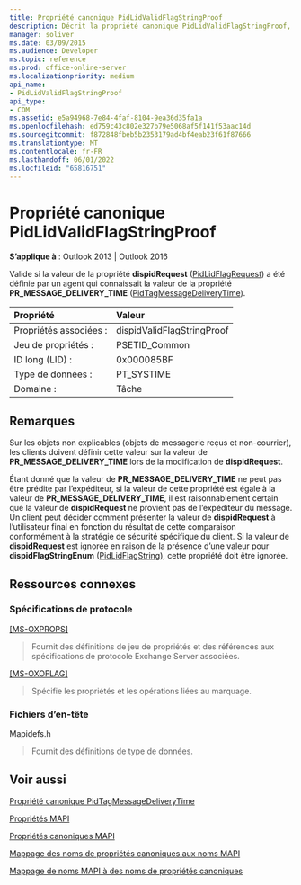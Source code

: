 ```yaml
---
title: Propriété canonique PidLidValidFlagStringProof
description: Décrit la propriété canonique PidLidValidFlagStringProof, qui vérifie si la valeur d’une propriété a été définie par un agent qui connaissait la valeur d’une autre propriété.
manager: soliver
ms.date: 03/09/2015
ms.audience: Developer
ms.topic: reference
ms.prod: office-online-server
ms.localizationpriority: medium
api_name:
- PidLidValidFlagStringProof
api_type:
- COM
ms.assetid: e5a94968-7e84-4faf-8104-9ea36d35fa1a
ms.openlocfilehash: ed759c43c802e327b79e5068af5f141f53aac14d
ms.sourcegitcommit: f872848fbeb5b2353179ad4bf4eab23f61f87666
ms.translationtype: MT
ms.contentlocale: fr-FR
ms.lasthandoff: 06/01/2022
ms.locfileid: "65816751"
---
```

# <a name="pidlidvalidflagstringproof-canonical-property"></a>Propriété canonique PidLidValidFlagStringProof

  
  
**S’applique à** : Outlook 2013 | Outlook 2016 
  
Valide si la valeur de la propriété **dispidRequest** ([PidLidFlagRequest](pidlidflagrequest-canonical-property.md)) a été définie par un agent qui connaissait la valeur de la propriété **PR_MESSAGE_DELIVERY_TIME** ([PidTagMessageDeliveryTime](pidtagmessagedeliverytime-canonical-property.md)).
  
|Propriété |Valeur |
|:-----|:-----|
|Propriétés associées :  <br/> |dispidValidFlagStringProof  <br/> |
|Jeu de propriétés :  <br/> |PSETID_Common  <br/> |
|ID long (LID) :  <br/> |0x000085BF  <br/> |
|Type de données :  <br/> |PT_SYSTIME  <br/> |
|Domaine :  <br/> |Tâche  <br/> |
   
## <a name="remarks"></a>Remarques

Sur les objets non explicables (objets de messagerie reçus et non-courrier), les clients doivent définir cette valeur sur la valeur de **PR_MESSAGE_DELIVERY_TIME** lors de la modification de **dispidRequest**.
  
Étant donné que la valeur de **PR_MESSAGE_DELIVERY_TIME** ne peut pas être prédite par l’expéditeur, si la valeur de cette propriété est égale à la valeur de **PR_MESSAGE_DELIVERY_TIME**, il est raisonnablement certain que la valeur de **dispidRequest** ne provient pas de l’expéditeur du message. Un client peut décider comment présenter la valeur de **dispidRequest** à l’utilisateur final en fonction du résultat de cette comparaison conformément à la stratégie de sécurité spécifique du client. Si la valeur de **dispidRequest** est ignorée en raison de la présence d’une valeur pour **dispidFlagStringEnum** ([PidLidFlagString](pidlidflagstring-canonical-property.md)), cette propriété doit être ignorée.
  
## <a name="related-resources"></a>Ressources connexes

### <a name="protocol-specifications"></a>Spécifications de protocole

[[MS-OXPROPS]](https://msdn.microsoft.com/library/f6ab1613-aefe-447d-a49c-18217230b148%28Office.15%29.aspx)
  
> Fournit des définitions de jeu de propriétés et des références aux spécifications de protocole Exchange Server associées.
    
[[MS-OXOFLAG]](https://msdn.microsoft.com/library/f1e50be4-ed30-4c2a-b5cb-8ff3aaaf9b91%28Office.15%29.aspx)
  
> Spécifie les propriétés et les opérations liées au marquage.
    
### <a name="header-files"></a>Fichiers d’en-tête

Mapidefs.h
  
> Fournit des définitions de type de données.
    
## <a name="see-also"></a>Voir aussi



[Propriété canonique PidTagMessageDeliveryTime](pidtagmessagedeliverytime-canonical-property.md)


[Propriétés MAPI](mapi-properties.md)
  
[Propriétés canoniques MAPI](mapi-canonical-properties.md)
  
[Mappage des noms de propriétés canoniques aux noms MAPI](mapping-canonical-property-names-to-mapi-names.md)
  
[Mappage de noms MAPI à des noms de propriétés canoniques](mapping-mapi-names-to-canonical-property-names.md)

